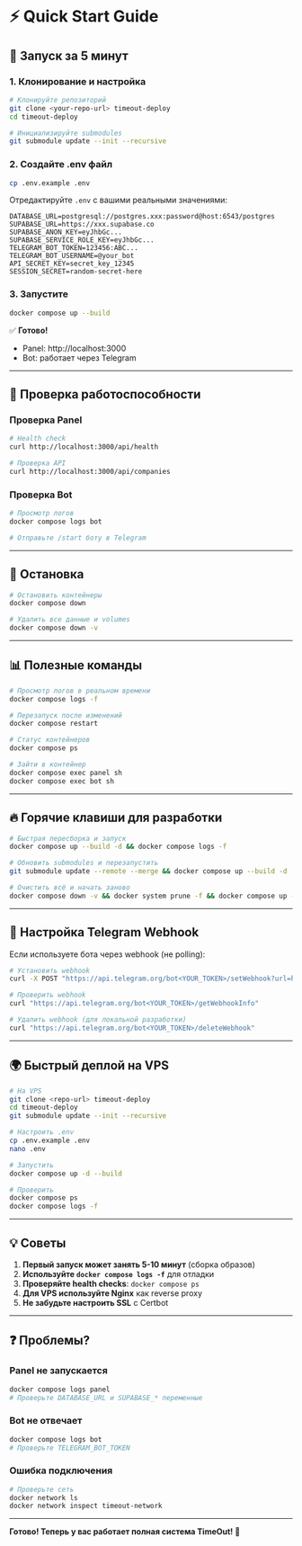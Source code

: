 # ⚡ Quick Start Guide

## 🚀 Запуск за 5 минут

### 1. Клонирование и настройка

```bash
# Клонируйте репозиторий
git clone <your-repo-url> timeout-deploy
cd timeout-deploy

# Инициализируйте submodules
git submodule update --init --recursive
```

### 2. Создайте .env файл

```bash
cp .env.example .env
```

Отредактируйте `.env` с вашими реальными значениями:

```env
DATABASE_URL=postgresql://postgres.xxx:password@host:6543/postgres
SUPABASE_URL=https://xxx.supabase.co
SUPABASE_ANON_KEY=eyJhbGc...
SUPABASE_SERVICE_ROLE_KEY=eyJhbGc...
TELEGRAM_BOT_TOKEN=123456:ABC...
TELEGRAM_BOT_USERNAME=@your_bot
API_SECRET_KEY=secret_key_12345
SESSION_SECRET=random-secret-here
```

### 3. Запустите

```bash
docker compose up --build
```

✅ **Готово!** 

- Panel: http://localhost:3000
- Bot: работает через Telegram

---

## 🧪 Проверка работоспособности

### Проверка Panel

```bash
# Health check
curl http://localhost:3000/api/health

# Проверка API
curl http://localhost:3000/api/companies
```

### Проверка Bot

```bash
# Просмотр логов
docker compose logs bot

# Отправьте /start боту в Telegram
```

---

## 🛑 Остановка

```bash
# Остановить контейнеры
docker compose down

# Удалить все данные и volumes
docker compose down -v
```

---

## 📊 Полезные команды

```bash
# Просмотр логов в реальном времени
docker compose logs -f

# Перезапуск после изменений
docker compose restart

# Статус контейнеров
docker compose ps

# Зайти в контейнер
docker compose exec panel sh
docker compose exec bot sh
```

---

## 🔥 Горячие клавиши для разработки

```bash
# Быстрая пересборка и запуск
docker compose up --build -d && docker compose logs -f

# Обновить submodules и перезапустить
git submodule update --remote --merge && docker compose up --build -d

# Очистить всё и начать заново
docker compose down -v && docker system prune -f && docker compose up --build
```

---

## 📱 Настройка Telegram Webhook

Если используете бота через webhook (не polling):

```bash
# Установить webhook
curl -X POST "https://api.telegram.org/bot<YOUR_TOKEN>/setWebhook?url=https://your-domain.com/api/webhook"

# Проверить webhook
curl "https://api.telegram.org/bot<YOUR_TOKEN>/getWebhookInfo"

# Удалить webhook (для локальной разработки)
curl "https://api.telegram.org/bot<YOUR_TOKEN>/deleteWebhook"
```

---

## 🌍 Быстрый деплой на VPS

```bash
# На VPS
git clone <repo-url> timeout-deploy
cd timeout-deploy
git submodule update --init --recursive

# Настроить .env
cp .env.example .env
nano .env

# Запустить
docker compose up -d --build

# Проверить
docker compose ps
docker compose logs -f
```

---

## 💡 Советы

1. **Первый запуск может занять 5-10 минут** (сборка образов)
2. **Используйте `docker compose logs -f`** для отладки
3. **Проверяйте health checks**: `docker compose ps`
4. **Для VPS используйте Nginx** как reverse proxy
5. **Не забудьте настроить SSL** с Certbot

---

## ❓ Проблемы?

### Panel не запускается
```bash
docker compose logs panel
# Проверьте DATABASE_URL и SUPABASE_* переменные
```

### Bot не отвечает
```bash
docker compose logs bot
# Проверьте TELEGRAM_BOT_TOKEN
```

### Ошибка подключения
```bash
# Проверьте сеть
docker network ls
docker network inspect timeout-network
```

---

**Готово! Теперь у вас работает полная система TimeOut! 🎉**

